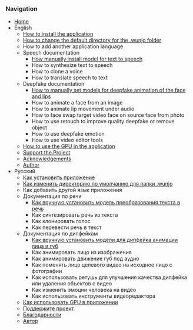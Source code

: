 ### Navigation

- [Home](https://github.com/wladradchenko/wunjo.wladradchenko.ru/wiki)
- English
  - [How to install the application](https://github.com/wladradchenko/wunjo.wladradchenko.ru/wiki/How-to-install-the-application)
  - [How to change the default directory for the .wunjo folder](https://github.com/wladradchenko/wunjo.wladradchenko.ru/wiki/How-to-change-the-default-directory-for-the-.wunjo-folder)
  - How to add another application language
  - Speech documentation
    - [How manually install model for text to speech](https://github.com/wladradchenko/wunjo.wladradchenko.ru/wiki/How-manually-install-model-for-text-to-speech)
    - How to synthesize text to speech
    - How to clone a voice
    - How to translate speech to text
  - Deepfake documentation
    - [How to manually set models for deepfake animation of the face and lips](https://github.com/wladradchenko/wunjo.wladradchenko.ru/wiki/How-to-manually-set-models-for-deepfake-animation-of-the-face-and-lips)
    - How to animate a face from an image
    - How to animate lip movement under audio
    - How to face swap target video face on source face from photo
    - How to use retouch to improve quality deepfake or remove object
    - How to use deepfake emotion
    - How to use video editor tools
  - [How to use the GPU in the application](https://github.com/wladradchenko/wunjo.wladradchenko.ru/wiki/How-to-use-the-GPU-in-the-application)
  - [Support the Project](https://github.com/wladradchenko/wunjo.wladradchenko.ru/wiki/Support-the-Project)
  - [Acknowledgements](https://github.com/wladradchenko/wunjo.wladradchenko.ru/wiki/Acknowledgements)
  - [Author](https://github.com/wladradchenko/wunjo.wladradchenko.ru/wiki/Author)
- Русский
  - [Как установить приложение](https://github.com/wladradchenko/wunjo.wladradchenko.ru/wiki/Как-установить-приложение)
  - [Как изменить директорию по умолчанию для папки .wunjo](https://github.com/wladradchenko/wunjo.wladradchenko.ru/wiki/Как-изменить-директорию-по-умолчанию-для-папки-.wunjo)
  - Как добавить другой язык приложения
  - Документация по речи
    - [Как вручную установить модель преобразования текста в речь](https://github.com/wladradchenko/wunjo.wladradchenko.ru/wiki/Как-вручную-установить-модель-преобразования-текста-в-речь)
    - Как синтезировать речь из текста
    - Как клонировать голос
    - Как перевести речь в текст
  - Документация по дипфейкам
    - [Как вручную установить модели для дипфейка анимации лица и губ](https://github.com/wladradchenko/wunjo.wladradchenko.ru/wiki/Как-вручную-установить-модели-для-дипфейка-анимации-лица-и-губ)
    - Как анимировать лицо из изображения
    - Как анимировать движение губ под аудио
    - Как поменять лицо целевого видео на исходное лицо с фотографии
    - Как использовать ретушь для улучшения качества дипфейка или удаления объектов с видео
    - Как изменить эмоции человека на видео
    - Как использовать инструменты видеоредактора
  - [Как использовать GPU в приложении](https://github.com/wladradchenko/wunjo.wladradchenko.ru/wiki/Как-использовать-GPU-в-приложении)
  - [Поддержите проект](https://github.com/wladradchenko/wunjo.wladradchenko.ru/wiki/Поддержите-проект)
  - [Благодарности](https://github.com/wladradchenko/wunjo.wladradchenko.ru/wiki/Благодарности)
  - [Автор](https://github.com/wladradchenko/wunjo.wladradchenko.ru/wiki/Автор)